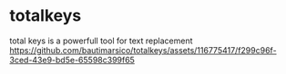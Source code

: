 # totalkeys
total keys is a powerfull tool for text replacement 
https://github.com/bautimarsico/totalkeys/assets/116775417/f299c96f-3ced-43e9-bd5e-65598c399f65
